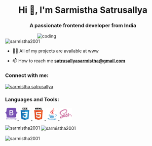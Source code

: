 <h1 align="center">Hi 👋, I'm Sarmistha Satrusallya</h1>
<h3 align="center">A passionate frontend developer from India</h3>

<img align="right" alt="coding" width="400" src="![Uploading image.png…]()">

<p align="left"> <img src="https://komarev.com/ghpvc/?username=sarmistha2001&label=Profile%20views&color=0e75b6&style=flat" alt="sarmistha2001" /> </p>

- 👨‍💻 All of my projects are available at [www](www)

- 📫 How to reach me **satrusallyasarmistha@gmail.com**

<h3 align="left">Connect with me:</h3>
<p align="left">
<a href="https://linkedin.com/in/sarmistha satrusallya" target="blank"><img align="center" src="https://raw.githubusercontent.com/rahuldkjain/github-profile-readme-generator/master/src/images/icons/Social/linked-in-alt.svg" alt="sarmistha satrusallya" height="30" width="40" /></a>
</p>

<h3 align="left">Languages and Tools:</h3>
<p align="left"> <a href="https://getbootstrap.com" target="_blank" rel="noreferrer"> <img src="https://raw.githubusercontent.com/devicons/devicon/master/icons/bootstrap/bootstrap-plain-wordmark.svg" alt="bootstrap" width="40" height="40"/> </a> <a href="https://www.w3schools.com/css/" target="_blank" rel="noreferrer"> <img src="https://raw.githubusercontent.com/devicons/devicon/master/icons/css3/css3-original-wordmark.svg" alt="css3" width="40" height="40"/> </a> <a href="https://www.w3.org/html/" target="_blank" rel="noreferrer"> <img src="https://raw.githubusercontent.com/devicons/devicon/master/icons/html5/html5-original-wordmark.svg" alt="html5" width="40" height="40"/> </a> <a href="https://www.java.com" target="_blank" rel="noreferrer"> <img src="https://raw.githubusercontent.com/devicons/devicon/master/icons/java/java-original.svg" alt="java" width="40" height="40"/> </a> <a href="https://sass-lang.com" target="_blank" rel="noreferrer"> <img src="https://raw.githubusercontent.com/devicons/devicon/master/icons/sass/sass-original.svg" alt="sass" width="40" height="40"/> </a> </p>

<p><img align="left" src="https://github-readme-stats.vercel.app/api/top-langs?username=sarmistha2001&show_icons=true&locale=en&layout=compact" alt="sarmistha2001" /></p>

<p>&nbsp;<img align="center" src="https://github-readme-stats.vercel.app/api?username=sarmistha2001&show_icons=true&locale=en" alt="sarmistha2001" /></p>

<p><img align="center" src="https://github-readme-streak-stats.herokuapp.com/?user=sarmistha2001&" alt="sarmistha2001" /></p>
